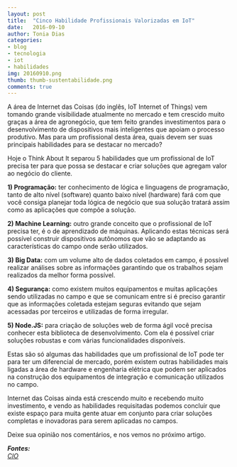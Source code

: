 ```yaml
---
layout: post
title:  "Cinco Habilidade Profissionais Valorizadas em IoT"
date:   2016-09-10
author: Tonia Dias
categories: 
- blog
- tecnologia
- iot
- habilidades
img: 20160910.png
thumb: thumb-sustentabilidade.png
comments: true
---
```


A área de Internet das Coisas (do inglês, IoT Internet of Things) vem tomando grande visibilidade atualmente no mercado e tem crescido muito graças a área de agronegócio, que tem feito grandes investimentos para o desenvolvimento de dispositivos mais inteligentes que apoiam o processo produtivo. Mas para um profissional desta área, quais devem ser suas principais habilidades para se destacar no mercado?<!--more-->

Hoje o Think About It separou 5 habilidades que um profissional de IoT precisa ter para que possa se destacar e criar soluções que agregam valor ao negócio do cliente.

<b>1) Programação:</b> ter conhecimento de lógica e linguagens de programação, tanto de alto nível (software) quanto baixo nível (hardware) fará com que você consiga planejar toda lógica de negócio que sua solução tratará assim como as aplicações que compõe a solução.

<b>2) Machine Learning:</b> outro grande conceito que o profissional de IoT precisa ter, é o de aprendizado de máquinas. Aplicando estas técnicas será possível construir dispositivos autônomos que vão se adaptando as características do campo onde serão utilizados.

<b>3) Big Data:</b> com um volume alto de dados coletados em campo, é possível realizar análises sobre as informações garantindo que os trabalhos sejam realizados da melhor forma possível.

<b>4) Segurança:</b> como existem muitos equipamentos e muitas aplicações sendo utilizadas no campo e que se comunicam entre si é preciso garantir que as informações coletada estejam seguras evitando que sejam acessadas por terceiros e utilizadas de forma irregular.

<b>5) Node.JS:</b> para criação de soluções web de forma ágil você precisa conhecer esta biblioteca de desenvolvimento. Com ela é possível criar soluções robustas e com várias funcionalidades disponíveis.

Estas são só algumas das habilidades que um profissional de IoT pode ter para ter um diferencial de mercado, porém existem outras habilidades mais ligadas a área de hardware e engenharia elétrica que podem ser aplicados na construção dos equipamentos de integração e comunicação utilizados no campo.

Internet das Coisas ainda está crescendo muito e recebendo muito investimento, e vendo as habilidades requisitadas podemos concluir que existe espaço para muita gente atuar em conjunto para criar soluções completas e inovadoras para serem aplicadas no campos.

Deixe sua opinião nos comentários, e nos vemos no próximo artigo.

<i>
	<b>Fontes: </b><br/>
	<a href="http://cio.com.br/tecnologia/2016/09/05/dez-habilidades-profissionais-mais-valorizadas-em-projetos-de-internet-das-coisas/">CIO</a><br/>
</i>